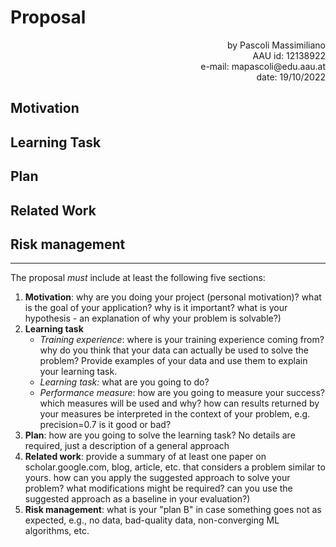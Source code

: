 # Proposal

<div style="text-align: right">
by Pascoli Massimiliano<br>
AAU id: 12138922<br>
e-mail: mapascoli@edu.aau.at<br>
date: 19/10/2022
</div>

## Motivation

## Learning Task

## Plan

## Related Work

## Risk management



___

The proposal *must* include at least the following five sections:

1. **Motivation**: why are you doing your project (personal motivation)? what is the goal of your application? why is it important? what is your hypothesis - an explanation of why your problem is solvable?)
2. **Learning task**
   - *Training experience*: where is your training experience coming from? why do you think that your data can actually be used to solve the problem? Provide examples of your data and use them to explain your learning task.
   - *Learning task:* what are you going to do?
   - *Performance measure*: how are you going to measure your success? which measures will be used and why? how can results returned by your measures be interpreted in the context of your problem, e.g. precision=0.7 is it good or bad?
3. **Plan**: how are you going to solve the learning task? No details are required, just a description of a general approach
4. **Related work**: provide a summary of at least one paper on scholar.google.com, blog, article, etc. that considers a problem similar to yours. how can you apply the suggested approach to solve your problem? what modifications might be required? can you use the suggested approach as a baseline in your evaluation?)
5. **Risk management**: what is your "plan B" in case something goes not as expected, e.g., no data, bad-quality data, non-converging ML algorithms, etc.
